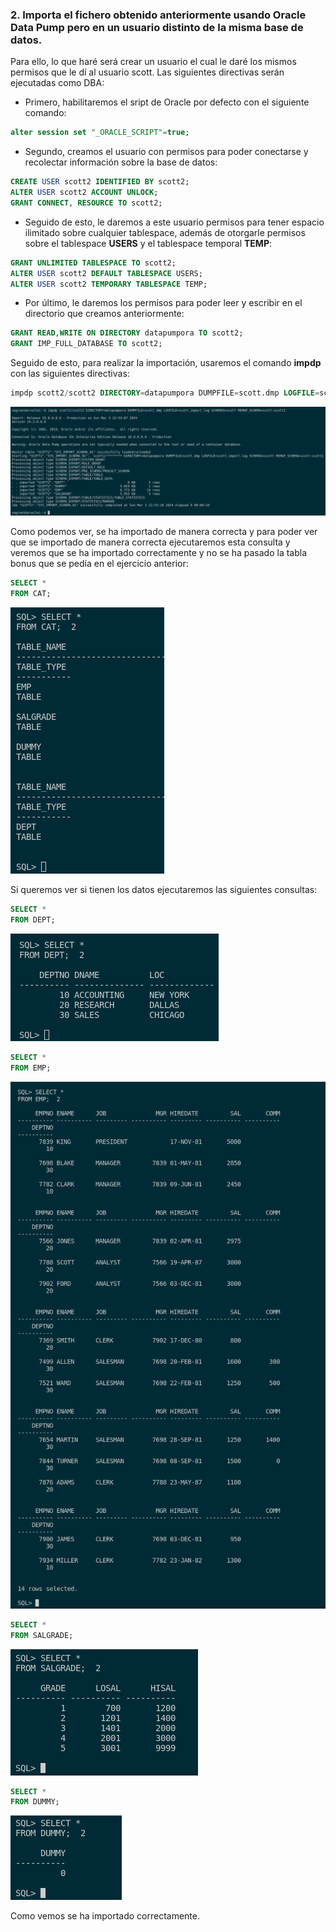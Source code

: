### 2. Importa el fichero obtenido anteriormente usando Oracle Data Pump pero en un usuario distinto de la misma base de datos.

Para ello, lo que haré será crear un usuario el cual le daré los mismos permisos que le dí al usuario scott. Las siguientes directivas serán ejecutadas como DBA:

- Primero, habilitaremos el sript de Oracle por defecto con el siguiente comando:

```sql
alter session set "_ORACLE_SCRIPT"=true;
```

- Segundo, creamos el usuario con permisos para poder conectarse y recolectar información sobre la base de datos:

```sql
CREATE USER scott2 IDENTIFIED BY scott2;
ALTER USER scott2 ACCOUNT UNLOCK;
GRANT CONNECT, RESOURCE TO scott2;
```

- Seguido de esto, le daremos a este usuario permisos para tener espacio ilimitado sobre cualquier tablespace, además de otorgarle permisos sobre el tablespace **USERS** y el tablespace temporal **TEMP**:

```sql
GRANT UNLIMITED TABLESPACE TO scott2;
ALTER USER scott2 DEFAULT TABLESPACE USERS;
ALTER USER scott2 TEMPORARY TABLESPACE TEMP;
```

- Por último, le daremos los permisos para poder leer y escribir en el directorio que creamos anteriormente:

```sql
GRANT READ,WRITE ON DIRECTORY datapumpora TO scott2;
GRANT IMP_FULL_DATABASE TO scott2;
```

Seguido de esto, para realizar la importación, usaremos el comando **impdp** con las siguientes directivas:

```sql
impdp scott2/scott2 DIRECTORY=datapumpora DUMPFILE=scott.dmp LOGFILE=scott_import.log SCHEMAS=scott REMAP_SCHEMA=scott:scott2
```

![FOTOS](img/12.png)

Como podemos ver, se ha importado de manera correcta y para poder ver que se importado de manera correcta ejecutaremos esta consulta y veremos que se ha importado correctamente y no se ha pasado la tabla bonus que se pedía en el ejercicio anterior:

```sql
SELECT *
FROM CAT;
```

![FOTOS](img/13.png)

Si queremos ver si tienen los datos ejecutaremos las siguientes consultas:

```sql
SELECT *
FROM DEPT;
```

![FOTOS](img/14.png)

```sql
SELECT *
FROM EMP;
```

![FOTOS](img/15.png)

```sql
SELECT *
FROM SALGRADE;
```

![FOTOS](img/16.png)

```sql
SELECT *
FROM DUMMY;
```

![FOTOS](img/17.png)

Como vemos se ha importado correctamente.